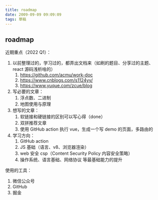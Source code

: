 ```yaml
---
title: roadmap
date: 2009-09-09 09:09:09
tags: 草稿
---
```


## roadmap

近期重点（2022 Q1）：

1. 以前整理过的，学习过的，都弄出文档来（如刷的题目、分享过的主题、react 源码浅析啥的）
    1. https://github.com/acmu/work-doc
    2. https://www.cnblogs.com/s1124yy/
    3. https://www.yuque.com/zcue/blog
2. 写必要的文章：
    1. 浮点数、二进制
    2. 地图使用与原理
3. 想写的文章：
    1. 软链接和硬链接的区别可以写心得（done）
    1. 双拼推荐文章
    1. 使用 GitHub action 执行 vue，生成一个写 demo 的页面，多路由的
4. 学习方向：
    1. GitHub action
    2. JS 基础（语言、v8、浏览器渲染）
    3. web 安全 csp（Content Security Policy 内容安全策略）
    4. 操作系统、语言基础、网络协议 等最基础能力的提升

使用的工具：

1. 微信公众号
2. GitHub
3. 掘金

